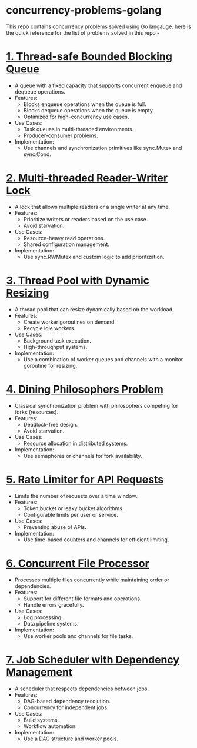 # concurrency-problems-golang
This repo contains concurrency problems solved using Go langauge. here is the quick reference for the list of problems solved in this repo -

# [1. Thread-safe Bounded Blocking Queue](https://github.com/maniram-yadav/concurrency-problems-golang/tree/main/blocking-queue)
* A queue with a fixed capacity that supports concurrent enqueue and dequeue operations.
* Features:
  * Blocks enqueue operations when the queue is full.
  * Blocks dequeue operations when the queue is empty.
  * Optimized for high-concurrency use cases.
* Use Cases:
  * Task queues in multi-threaded environments.
  * Producer-consumer problems.
* Implementation:
  * Use channels and synchronization primitives like sync.Mutex and sync.Cond.
# [2. Multi-threaded Reader-Writer Lock](https://github.com/maniram-yadav/concurrency-problems-golang/tree/main/threaded-rwlcok)
* A lock that allows multiple readers or a single writer at any time.
* Features:
  * Prioritize writers or readers based on the use case.
  * Avoid starvation.
* Use Cases:
  * Resource-heavy read operations.
  * Shared configuration management.
* Implementation:
  * Use sync.RWMutex and custom logic to add prioritization.
# [3. Thread Pool with Dynamic Resizing](https://github.com/maniram-yadav/concurrency-problems-golang/tree/main/thread-pool)
* A thread pool that can resize dynamically based on the workload.
* Features:
  * Create worker goroutines on demand.
  * Recycle idle workers.
* Use Cases:
  * Background task execution.
  * High-throughput systems.
* Implementation:
  * Use a combination of worker queues and channels with a monitor goroutine for resizing.
# [4. Dining Philosophers Problem](https://github.com/maniram-yadav/concurrency-problems-golang/blob/main/dining-philosophers)
* Classical synchronization problem with philosophers competing for forks (resources).
* Features:
  * Deadlock-free design.
  * Avoid starvation.
* Use Cases:
  * Resource allocation in distributed systems.
* Implementation:
  * Use semaphores or channels for fork availability.
# [5. Rate Limiter for API Requests](https://github.com/maniram-yadav/concurrency-problems-golang/tree/main/rate-limiter)
* Limits the number of requests over a time window.
* Features:
  * Token bucket or leaky bucket algorithms.
  * Configurable limits per user or service.
* Use Cases:
  * Preventing abuse of APIs.
* Implementation:
  * Use time-based counters and channels for efficient limiting.
# [6. Concurrent File Processor](https://github.com/maniram-yadav/concurrency-problems-golang/blob/main/file-processor)
* Processes multiple files concurrently while maintaining order or dependencies.
* Features:
  * Support for different file formats and operations.
  * Handle errors gracefully.
* Use Cases:
  * Log processing.
  * Data pipeline systems.
* Implementation:
  * Use worker pools and channels for file tasks.
# [7. Job Scheduler with Dependency Management](https://github.com/maniram-yadav/concurrency-problems-golang/tree/main/jobscheduler)
* A scheduler that respects dependencies between jobs.
* Features:
  * DAG-based dependency resolution.
  * Concurrency for independent jobs.
* Use Cases:
  * Build systems.
  * Workflow automation.
* Implementation:
  * Use a DAG structure and worker pools.

